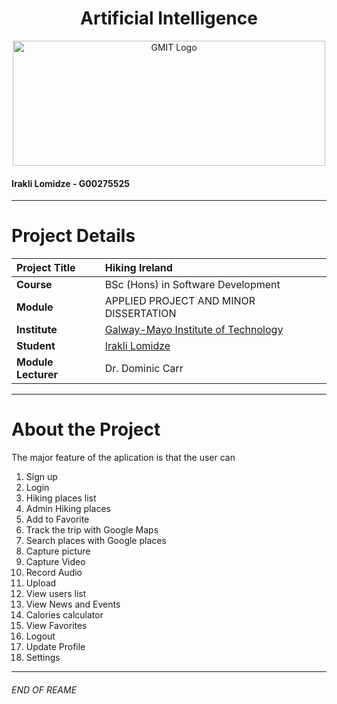 <h1 align="center">Artificial Intelligence</h1>


<a href="https://www.gmit.ie/" >
<p align="center"><img src="https://i.ibb.co/f1ZQSkt/logo-gmit.png"
alt="GMIT Logo" width="500" height="200"/>
</p></a>

#### Irakli Lomidze - G00275525

***

# Project Details
| **Project Title** | Hiking Ireland |
| :------------- |:-------------|
| **Course**              | BSc (Hons) in Software Development |
| **Module**              | APPLIED PROJECT AND MINOR DISSERTATION |
| **Institute**           | [Galway-Mayo Institute of Technology](https://www.gmit.ie/) |
| **Student**             | [Irakli Lomidze](https://github.com/) |
| **Module Lecturer**      | Dr. Dominic Carr |

***

# About the Project
The major feature of the aplication is that the user can

1. Sign up 
2. Login 
3. Hiking places list
4. Admin Hiking places 
5. Add to Favorite 
6. Track the trip with Google Maps
7. Search places with Google places
8. Capture picture
9. Capture Video
10. Record Audio
11. Upload 
12. View users list
13. View News and Events
14. Calories calculator
15. View Favorites
16. Logout
17. Update Profile
18. Settings 


***
###### END OF REAME
